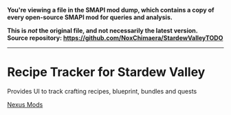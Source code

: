 **You're viewing a file in the SMAPI mod dump, which contains a copy of every open-source SMAPI mod
for queries and analysis.**

**This is _not_ the original file, and not necessarily the latest version.**  
**Source repository: https://github.com/NoxChimaera/StardewValleyTODO**

----

# Recipe Tracker for Stardew Valley

Provides UI to track crafting recipes, blueprint, bundles and quests

[Nexus Mods](https://www.nexusmods.com/stardewvalley/mods/2237)
